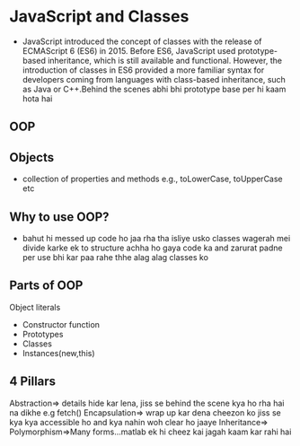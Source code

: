 # JavaScript and Classes

- JavaScript introduced the concept of classes with the release of ECMAScript 6 (ES6) in 2015. Before ES6, JavaScript used prototype-based inheritance, which is still available and functional. However, the introduction of classes in ES6 provided a more familiar syntax for developers coming from languages with class-based inheritance, such as Java or C++.Behind the scenes abhi bhi prototype base per hi kaam hota hai

## OOP

## Objects

- collection of properties and methods e.g., toLowerCase, toUpperCase etc

## Why to use OOP?

- bahut hi messed up code ho jaa rha tha isliye usko classes wagerah mei divide karke ek to structure achha ho gaya code ka and zarurat padne per use bhi kar paa rahe thhe alag alag classes ko

## Parts of OOP

Object literals

- Constructor function
- Prototypes
- Classes
- Instances(new,this)

## 4 Pillars

Abstraction=> details hide kar lena, jiss se behind the scene kya ho rha hai na dikhe e.g fetch()
Encapsulation=> wrap up kar dena cheezon ko jiss se kya kya accessible ho and kya nahin woh clear ho jaaye
Inheritance=>
Polymorphism=>Many forms...matlab ek hi cheez kai jagah kaam kar rahi hai
